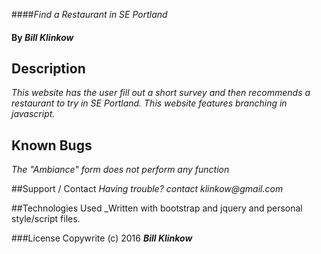 ####_Find a Restaurant in SE Portland_
#### By _**Bill Klinkow**_

## Description
_This website has the user fill out a short survey and then recommends a restaurant to try in SE Portland.  This website features branching in javascript._

## Known Bugs
_The "Ambiance" form does not perform any function_

##Support / Contact
_Having trouble?  contact klinkow@gmail.com_

##Technologies Used
_Written with bootstrap and jquery and personal style/script files.

###License
Copywrite (c) 2016 **_Bill Klinkow_**
